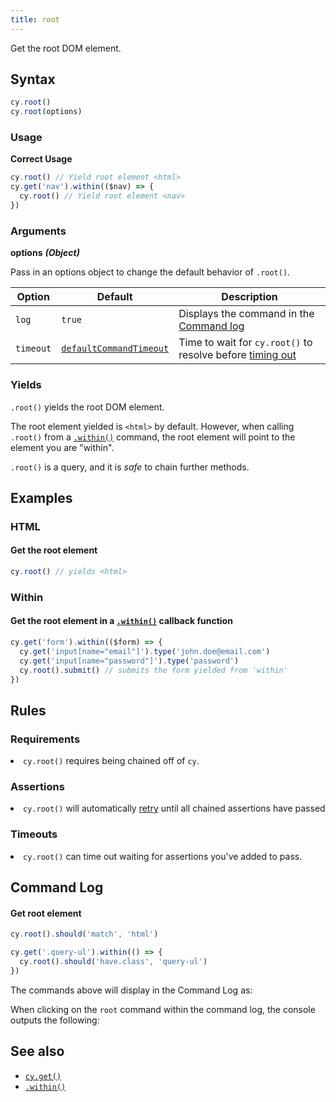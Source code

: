 ```yaml
---
title: root
---
```


Get the root DOM element.

## Syntax

```javascript
cy.root()
cy.root(options)
```

### Usage

**<Icon name="check-circle" color="green"></Icon> Correct Usage**

```javascript
cy.root() // Yield root element <html>
cy.get('nav').within(($nav) => {
  cy.root() // Yield root element <nav>
})
```

### Arguments

**<Icon name="angle-right"></Icon> options** **_(Object)_**

Pass in an options object to change the default behavior of `.root()`.

| Option    | Default                                                              | Description                                                                              |
| --------- | -------------------------------------------------------------------- | ---------------------------------------------------------------------------------------- |
| `log`     | `true`                                                               | Displays the command in the [Command log](/guides/core-concepts/cypress-app#Command-Log) |
| `timeout` | [`defaultCommandTimeout`](/guides/references/configuration#Timeouts) | Time to wait for `cy.root()` to resolve before [timing out](#Timeouts)                   |

### Yields [<Icon name="question-circle"/>](/guides/core-concepts/introduction-to-cypress#Subject-Management)

`.root()` yields the root DOM element.

The root element yielded is `<html>` by default. However, when calling `.root()`
from a [`.within()`](/api/commands/within) command, the root element will point
to the element you are "within".

`.root()` is a query, and it is _safe_ to chain further methods.

## Examples

### HTML

#### Get the root element

```javascript
cy.root() // yields <html>
```

### Within

#### Get the root element in a [`.within()`](/api/commands/within) callback function

```javascript
cy.get('form').within(($form) => {
  cy.get('input[name="email"]').type('john.doe@email.com')
  cy.get('input[name="password"]').type('password')
  cy.root().submit() // submits the form yielded from 'within'
})
```

## Rules

### Requirements [<Icon name="question-circle"/>](/guides/core-concepts/introduction-to-cypress#Chains-of-Commands)

<List><li>`cy.root()` requires being chained off of `cy`.</li></List>

### Assertions [<Icon name="question-circle"/>](/guides/core-concepts/introduction-to-cypress#Assertions)

<List><li>`cy.root()` will automatically
[retry](/guides/core-concepts/retry-ability) until all chained assertions have
passed</li></List>

### Timeouts [<Icon name="question-circle"/>](/guides/core-concepts/introduction-to-cypress#Timeouts)

<List><li>`cy.root()` can time out waiting for assertions you've added to
pass.</li></List>

## Command Log

#### Get root element

```javascript
cy.root().should('match', 'html')

cy.get('.query-ul').within(() => {
  cy.root().should('have.class', 'query-ul')
})
```

The commands above will display in the Command Log as:

<DocsImage src="/img/api/root/find-root-element-and-assert.png" alt="Command Log root" ></DocsImage>

When clicking on the `root` command within the command log, the console outputs
the following:

<DocsImage src="/img/api/root/console-log-root-which-is-usually-the-main-document.png" alt="Console Log root" ></DocsImage>

## See also

- [`cy.get()`](/api/commands/get)
- [`.within()`](/api/commands/within)
